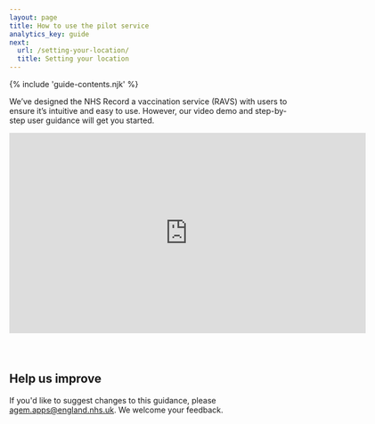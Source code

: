 ```yaml
---
layout: page
title: How to use the pilot service
analytics_key: guide
next:
  url: /setting-your-location/
  title: Setting your location
---
```


{% include 'guide-contents.njk' %}

We’ve designed the NHS Record a vaccination service (RAVS) with users to ensure it’s intuitive and easy to use. However, our video demo and step-by-step user guidance will get you started.

<iframe src="https://player.vimeo.com/video/948240938?h=7613bc16de" width="640" height="360" frameborder="0" allow="fullscreen; picture-in-picture" allowfullscreen style="margin-bottom: 40px;"></iframe>

## Help us improve

If you'd like to suggest changes to this guidance, please [agem.apps@england.nhs.uk](mailto:agem.apps@england.nhs.uk). We welcome your feedback.
